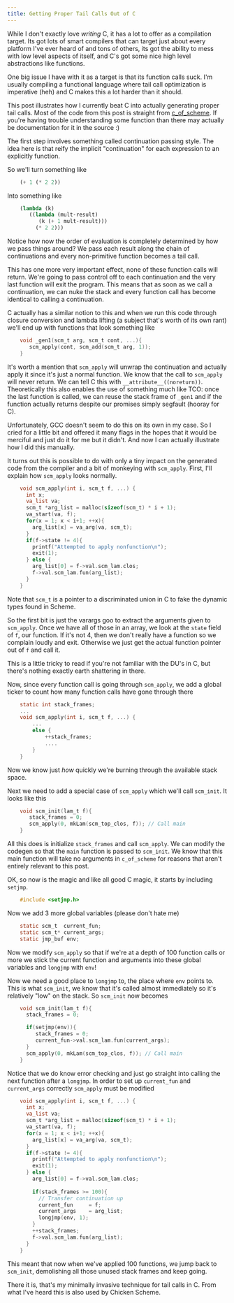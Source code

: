 ```yaml
---
title: Getting Proper Tail Calls Out of C
---
```


While I don't exactly love *writing* C, it has
a lot to offer as a compilation target. Its got lots
of smart compilers that can target just about every platform
I've ever heard of and tons of others, its got the ability
to mess with low level aspects of itself, and C's got some nice
high level abstractions like functions.

One big issue I have with it as a target is that its function calls suck.
I'm usually compiling a functional language where tail call optimization is
imperative (heh) and C makes this a lot harder than it should.

This post illustrates how I currently beat C into actually generating proper
tail calls. Most of the code from this post is straight from [c_of_scheme](http://www.bitbucket.org/jozefg/c_of_scheme). If
you're having trouble understanding some function than there may actually be documentation for
it in the source :)

The first step involves something called continuation passing style. The idea here
is that reify the implicit "continuation" for each expression to an explicitly function.

So we'll turn something like

``` scheme
    (+ 1 (* 2 2))
```

Into something like

``` scheme
    (lambda (k)
       ((lambda (mult-result)
          (k (+ 1 mult-result)))
         (* 2 2)))
```

Notice how now the order of evaluation is completely determined by how we pass things around?
We pass each result along the chain of continuations and every non-primitive function becomes
a tail call.

This has one more very important effect, none of these function calls will return. We're going
to pass control off to each continuation and the very last function will exit the program. This
means that as soon as we call a continuation, we can nuke the stack and every function call has
become identical to calling a continuation.

C actually has a similar notion to this and when we run this code through closure conversion
and lambda lifting (a subject that's worth of its own rant) we'll end up with functions that look
something like

``` c
    void _gen1(scm_t arg, scm_t cont, ...){
       scm_apply(cont, scm_add(scm_t arg, 1));
    }
```

It's worth a mention that `scm_apply` will unwrap the continuation and actually apply it since it's
just a normal function. We know that the call to `scm_apply` will never return. We can tell
C this with `__attribute__((noreturn))`. Theoretically this also enables the
use of something much like TCO: once the last function is called, we can reuse
the stack frame of `_gen1` and if the function actually returns despite our promises
simply segfault (hooray for C).

Unfortunately, GCC doesn't seem to do this on its own in my case. So I cried for a little
bit and offered it many flags in the hopes that it would be merciful and just do it for
me but it didn't. And now I can actually illustrate how I did this manually.

It turns out this is possible to do with only a tiny impact on the generated code from
the compiler and a bit of monkeying with `scm_apply`. First, I'll explain how `scm_apply`
looks normally.

``` c
    void scm_apply(int i, scm_t f, ...) {
      int x;
      va_list va;
      scm_t *arg_list = malloc(sizeof(scm_t) * i + 1);
      va_start(va, f);
      for(x = 1; x < i+1; ++x){
        arg_list[x] = va_arg(va, scm_t);
      }
      if(f->state != 4){
        printf("Attempted to apply nonfunction\n");
        exit(1);
      } else {
        arg_list[0] = f->val.scm_lam.clos;
        f->val.scm_lam.fun(arg_list);
      }
    }
```

Note that `scm_t` is a pointer to a discriminated union in C
to fake the dynamic types found in Scheme.

So the first bit is just the varargs goo to extract the
arguments given to `scm_apply`. Once we have all of those
in an array, we look at the `state` field of `f`, our function.
If it's not 4, then we don't really have a function so we complain
loudly and exit.
Otherwise we just get the actual function pointer out of `f` and call it.

This is a little tricky to read if you're not familiar with the DU's in C,
but there's nothing exactly earth shattering in there.

Now, since every function call is going through `scm_apply`, we add a global
ticker to count how many function calls have gone through there

``` c
    static int stack_frames;
    ...
    void scm_apply(int i, scm_t f, ...) {
        ...
        else {
            ++stack_frames;
            ....
        }
    }
```

Now we know just *how* quickly we're burning through the available stack space.

Next we need to add a special case of `scm_apply` which we'll call `scm_init`.
It looks like this

``` C
    void scm_init(lam_t f){
       stack_frames = 0;
       scm_apply(0, mkLam(scm_top_clos, f)); // Call main
    }
```

All this does is initialize `stack_frames` and call `scm_apply`. We can modify
the codegen so that the `main` function is passed to `scm_init`. We know that
this main function will take no arguments in `c_of_scheme` for reasons that aren't entirely
relevant to this post.

OK, so now is the magic and like all good C magic, it starts by including `setjmp`.

``` c
    #include <setjmp.h>
```

Now we add 3 more global variables (please don't hate me)

``` c
    static scm_t  current_fun;
    static scm_t* current_args;
    static jmp_buf env;
```

Now we modify `scm_apply` so that if we're at a depth of 100 function calls or more
we stick the current function and arguments into these global variables and `longjmp` with
`env`!

Now we need a good place to `longjmp` to, the place where `env` points to. This is what `scm_init`,
we know that it's called almost immediately so it's relatively "low" on the stack. So `scm_init`
now becomes

``` c
    void scm_init(lam_t f){
      stack_frames = 0;

      if(setjmp(env)){
         stack_frames = 0;
         current_fun->val.scm_lam.fun(current_args);
      }
      scm_apply(0, mkLam(scm_top_clos, f)); // Call main
    }
```

Notice that we do know error checking and just go straight into calling the next function
after a `longjmp`. In order to set up `current_fun` and `current_args` correctly `scm_apply`
must be modified

``` c
    void scm_apply(int i, scm_t f, ...) {
      int x;
      va_list va;
      scm_t *arg_list = malloc(sizeof(scm_t) * i + 1);
      va_start(va, f);
      for(x = 1; x < i+1; ++x){
        arg_list[x] = va_arg(va, scm_t);
      }
      if(f->state != 4){
        printf("Attempted to apply nonfunction\n");
        exit(1);
      } else {
        arg_list[0] = f->val.scm_lam.clos;
    
        if(stack_frames >= 100){
          // Transfer continuation up
          current_fun     = f;
          current_args    = arg_list;
          longjmp(env, 1);
        }
        ++stack_frames;
        f->val.scm_lam.fun(arg_list);
      }
    }
```

This meant that now when we've applied 100 functions, we jump back to `scm_init`, demolishing
all those unused stack frames and keep going.

There it is, that's my minimally invasive technique for tail calls in C. From what I've
heard this is also used by Chicken Scheme.
